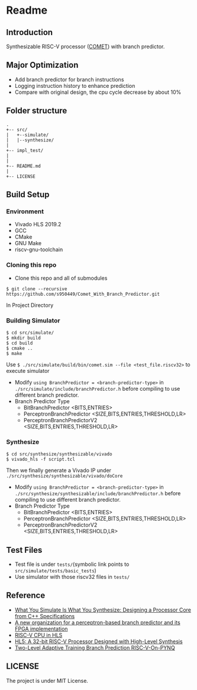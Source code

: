 # Readme
## Introduction
Synthesizable RISC-V processor ([COMET](https://gitlab.inria.fr/srokicki/Comet)) with branch predictor.
## Major Optimization
* Add branch predictor for branch instructions
* Logging instruction history to enhance prediction
* Compare with original design, the cpu cycle decrease by about 10%
## Folder structure
```
.
+-- src/    
|   +--simulate/
|   |--synthesize/
|
+-- impl_test/
|
|
+-- README.md
|
+-- LICENSE
```

## Build Setup
### Environment
* Vivado HLS 2019.2
* GCC
* CMake
* GNU Make
* riscv-gnu-toolchain
### Cloning this repo
* Clone this repo and all of submodules
```
$ git clone --recursive https://github.com/s950449/Comet_With_Branch_Predictor.git
```
In Project Directory
### Building Simulator
```
$ cd src/simulate/
$ mkdir build
$ cd build
$ cmake ..
$ make
```
Use `$ ./src/simulate/build/bin/comet.sim --file <test_file.riscv32>` to execute simulator
* Modify `using BranchPredictor = <branch-predictor-type>`
 in `./src/simulate/include/branchPredictor.h` before compiling to use different branch predictor. 
* Branch Predictor Type
    * BitBranchPredictor <BITS,ENTRIES>
    * PerceptronBranchPredictor <SIZE,BITS,ENTRIES,THRESHOLD,LR>
    * PerceptronBranchPredictorV2 <SIZE,BITS,ENTRIES,THRESHOLD,LR>
### Synthesize 
```
$ cd src/synthesize/synthesizable/vivado
$ vivado_hls -f script.tcl
```
Then we finally generate a Vivado IP under `./src/synthesize/synthesizable/vivado/doCore`
* Modify `using BranchPredictor = <branch-predictor-type>`
 in `./src/synthesize/synthesizable/include/branchPredictor.h` before compiling to use different branch predictor. 
* Branch Predictor Type
    * BitBranchPredictor <BITS,ENTRIES>
    * PerceptronBranchPredictor <SIZE,BITS,ENTRIES,THRESHOLD,LR>
    * PerceptronBranchPredictorV2 <SIZE,BITS,ENTRIES,THRESHOLD,LR>

## Test Files
* Test file is under `tests/`(symbolic link points to `src/simulate/tests/basic_tests`)
* Use simulator with those riscv32 files in `tests/`
## Reference
* [What You Simulate Is What You Synthesize: Designing a Processor Core from C++ Specifications](https://hal.archives-ouvertes.fr/hal-02303453/document)
* [A new organization for a perceptron-based branch predictor and its FPGA implementation](https://ieeexplore.ieee.org/document/1430166)
* [RISC-V CPU in HLS](https://www.hanselmandrew.com/projects/risc-v-cpu-in-hls)
* [HL5: A 32-bit RISC-V Processor Designed with High-Level Synthesis](https://www.inf.pucrs.br/~calazans/graduate/SDAC/saltos.pdf)
* [Two-Level Adaptive Training Branch Prediction RISC-V-On-PYNQ](https://github.com/drichmond/RISC-V-On-PYNQ)

## LICENSE

The project is under MIT License.
